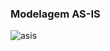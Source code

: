 ### Modelagem AS-IS

![asis](https://github.com/user-attachments/assets/3295da25-0e33-46a5-ab49-180af4c487e7)
